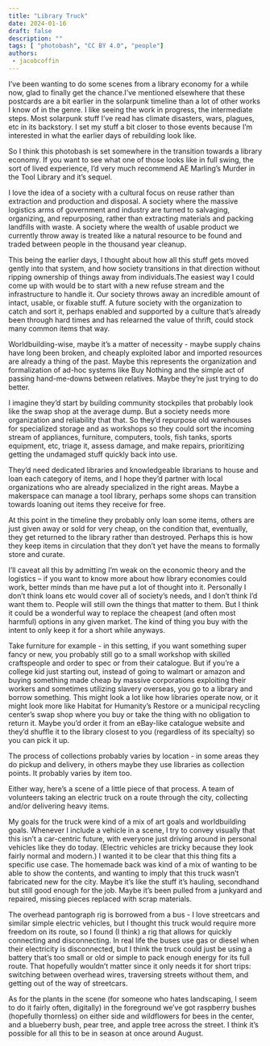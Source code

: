 ```yaml
---
title: "Library Truck"
date: 2024-01-16
draft: false
description: ""
tags: [ "photobash", "CC BY 4.0", "people"]
authors:
 - jacobcoffin
---
```


I’ve been wanting to do some scenes from a library economy for a while now, glad to finally get the chance.I’ve mentioned elsewhere that these postcards are a bit earlier in the solarpunk timeline than a lot of other works I know of in the genre. I like seeing the work in progress, the intermediate steps. Most solarpunk stuff I’ve read has climate disasters, wars, plagues, etc in its backstory. I set my stuff a bit closer to those events because I’m interested in what the earlier days of rebuilding look like.

So I think this photobash is set somewhere in the transition towards a library economy. If you want to see what one of those looks like in full swing, the sort of lived experience, I’d very much recommend AE Marling’s Murder in the Tool Library and it’s sequel.

I love the idea of a society with a cultural focus on reuse rather than extraction and production and disposal. A society where the massive logistics arms of government and industry are turned to salvaging, organizing, and repurposing, rather than extracting materials and packing landfills with waste. A society where the wealth of usable product we currently throw away is treated like a natural resource to be found and traded between people in the thousand year cleanup.

This being the earlier days, I thought about how all this stuff gets moved gently into that system, and how society transitions in that direction without ripping ownership of things away from individuals.The easiest way I could come up with would be to start with a new refuse stream and the infrastructure to handle it. Our society throws away an incredible amount of intact, usable, or fixable stuff. A future society with the organization to catch and sort it, perhaps enabled and supported by a culture that’s already been through hard times and has relearned the value of thrift, could stock many common items that way.

Worldbuilding-wise, maybe it’s a matter of necessity - maybe supply chains have long been broken, and cheaply exploited labor and imported resources are already a thing of the past. Maybe this represents the organization and formalization of ad-hoc systems like Buy Nothing and the simple act of passing hand-me-downs between relatives. Maybe they’re just trying to do better.

I imagine they’d start by building community stockpiles that probably look like the swap shop at the average dump. But a society needs more organization and reliability that that. So they’d repurpose old warehouses for specialized storage and as workshops so they could sort the incoming stream of appliances, furniture, computers, tools, fish tanks, sports equipment, etc, triage it, assess damage, and make repairs, prioritizing getting the undamaged stuff quickly back into use.

They’d need dedicated libraries and knowledgeable librarians to house and loan each category of items, and I hope they’d partner with local organizations who are already specialized in the right areas. Maybe a makerspace can manage a tool library, perhaps some shops can transition towards loaning out items they receive for free.

At this point in the timeline they probably only loan some items, others are just given away or sold for very cheap, on the condition that, eventually, they get returned to the library rather than destroyed. Perhaps this is how they keep items in circulation that they don’t yet have the means to formally store and curate.

I’ll caveat all this by admitting I’m weak on the economic theory and the logistics – if you want to know more about how library economies could work, better minds than me have put a lot of thought into it. Personally I don’t think loans etc would cover all of society’s needs, and I don’t think I’d want them to. People will still own the things that matter to them. But I think it could be a wonderful way to replace the cheapest (and often most harmful) options in any given market. The kind of thing you buy with the intent to only keep it for a short while anyways.

Take furniture for example - in this setting, if you want something super fancy or new, you probably still go to a small workshop with skilled craftspeople and order to spec or from their catalogue. But if you’re a college kid just starting out, instead of going to walmart or amazon and buying something made cheap by massive corporations exploiting their workers and sometimes utilizing slavery overseas, you go to a library and borrow something. This might look a lot like how libraries operate now, or it might look more like Habitat for Humanity’s Restore or a municipal recycling center’s swap shop where you buy or take the thing with no obligation to return it. Maybe you’d order it from an eBay-like catalogue website and they’d shuffle it to the library closest to you (regardless of its specialty) so you can pick it up.

The process of collections probably varies by location - in some areas they do pickup and delivery, in others maybe they use libraries as collection points. It probably varies by item too.

Either way, here’s a scene of a little piece of that process. A team of volunteers taking an electric truck on a route through the city, collecting and/or delivering heavy items.

My goals for the truck were kind of a mix of art goals and worldbuilding goals. Whenever I include a vehicle in a scene, I try to convey visually that this isn’t a car-centric future, with everyone just driving around in personal vehicles like they do today. (Electric vehicles are tricky because they look fairly normal and modern.) I wanted it to be clear that this thing fits a specific use case. The homemade back was kind of a mix of wanting to be able to show the contents, and wanting to imply that this truck wasn’t fabricated new for the city. Maybe it’s like the stuff it’s hauling, secondhand but still good enough for the job. Maybe it’s been pulled from a junkyard and repaired, missing pieces replaced with scrap materials.

The overhead pantograph rig is borrowed from a bus - I love streetcars and similar simple electric vehicles, but I thought this truck would require more freedom on its route, so I found (I think) a rig that allows for quickly connecting and disconnecting. In real life the buses use gas or diesel when their electricity is disconnected, but I think the truck could just be using a battery that’s too small or old or simple to pack enough energy for its full route. That hopefully wouldn’t matter since it only needs it for short trips: switching between overhead wires, traversing streets without them, and getting out of the way of streetcars.

As for the plants in the scene (for someone who hates landscaping, I seem to do it fairly often, digitally) in the foreground we’ve got raspberry bushes (hopefully thornless) on either side and wildflowers for bees in the center, and a blueberry bush, pear tree, and apple tree across the street. I think it’s possible for all this to be in season at once around August.
